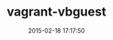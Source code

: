 ---
layout: post
title:  "vagrant-vbguest"
repo:   "dotless-de/vagrant-vbguest"
date:   2015-02-18 17:17:50
gemurl: https://github.com/dotless-de/vagrant-vbguest
---
